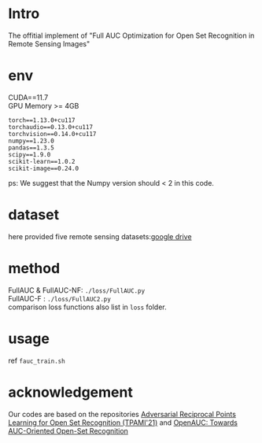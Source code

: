 # Intro
The offitial implement of "Full AUC Optimization for Open Set Recognition in Remote Sensing Images"

# env
CUDA==11.7  
GPU Memory >= 4GB
```
torch==1.13.0+cu117
torchaudio==0.13.0+cu117
torchvision==0.14.0+cu117
numpy==1.23.0
pandas==1.3.5
scipy==1.9.0
scikit-learn==1.0.2
scikit-image==0.24.0
```
ps: We suggest that the Numpy version should < 2 in this code.

# dataset
here provided five remote sensing datasets:[google drive](https://drive.google.com/file/d/1eWosXC8ktq0lfLGHemcG1YkXlcvwCM8o/view?usp=sharing)

# method
FullAUC & FullAUC-NF: `./loss/FullAUC.py`  
FullAUC-F : `./loss/FullAUC2.py`  
comparison loss functions also list in `loss` folder.

# usage
ref `fauc_train.sh`

# acknowledgement
Our codes are based on the repositories [Adversarial Reciprocal Points Learning for Open Set Recognition (TPAMI'21)](https://github.com/iCGY96/ARPL) and [OpenAUC: Towards AUC-Oriented Open-Set Recognition](https://github.com/wang22ti/OpenAUC)




